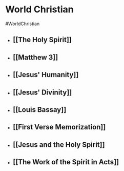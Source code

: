 # World Christian
#WorldChristian
- ## [[The Holy Spirit]]
- ## [[Matthew 3]]
- ## [[Jesus' Humanity]]
- ## [[Jesus' Divinity]]
- ## [[Louis Bassay]]
- ## [[First Verse Memorization]]
- ## [[Jesus and the Holy Spirit]]
- ## [[The Work of the Spirit in Acts]]